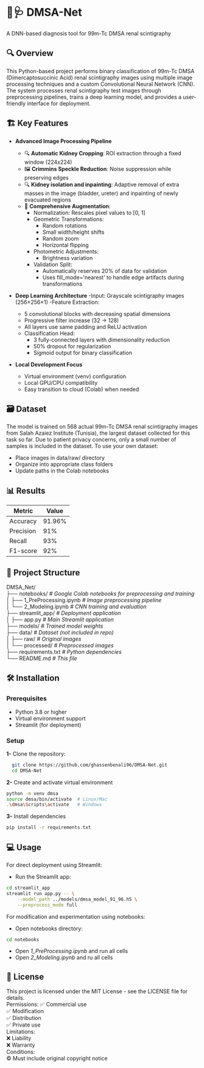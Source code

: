 # 🫘🩺 DMSA-Net
A DNN-based diagnosis tool for 99m-Tc DMSA renal scintigraphy

## 🔍 Overview
This Python-based project performs binary classification of 99m-Tc DMSA (Dimercaptosuccinic Acid) renal scintigraphy images using multiple image processing techniques and a custom Convolutional Neural Network (CNN). The system processes renal scintigraphy test images through preprocessing pipelines, trains a deep learning model, and provides a user-friendly interface for deployment.

## 🏗️ Key Features

- **Advanced Image Processing Pipeline**
  - 🔍 **Automatic Kidney Cropping**: ROI extraction through a fixed window (224x224)
  - 🖼️ **Crimmins Speckle Reduction**: Noise suppression while preserving edges
  - 🔍 **Kidney isolation and inpainting**: Adaptive removal of extra masses in the image (bladder, ureter) and inpainting of newly evacuated regions
  - 🔄 **Comprehensive Augmentation**:
    - Normalization: Rescales pixel values to [0, 1]
    - Geometric Transformations:  
      - Random rotations  
      - Small width/height shifts  
      - Random zoom  
      - Horizontal flipping  
    - Photometric Adjustments:  
      - Brightness variation  
    - Validation Split:  
      - Automatically reserves 20% of data for validation  
      - Uses fill_mode='nearest' to handle edge artifacts during transformations  

- **Deep Learning Architecture**
  -Input: Grayscale scintigraphy images (256×256×1)
  -Feature Extraction:
    - 5 convolutional blocks with decreasing spatial dimensions
    - Progressive filter increase (32 → 128)
    - All layers use same padding and ReLU activation
  - Classification Head:
    - 3 fully-connected layers with dimensionality reduction
    - 50% dropout for regularization
    - Sigmoid output for binary classification

- **Local Development Focus**
  - Virtual environment (venv) configuration
  - Local GPU/CPU compatibility
  - Easy transition to cloud (Colab) when needed

## 🗃️ Dataset
The model is trained on 568 actual 99m-Tc DMSA renal scintigraphy images from Salah Azaiez Institute (Tunisia), the largest dataset collected for this task so far. Due to patient privacy concerns, only a small number of samples is included in the dataset. To use your own dataset:  
- Place images in data/raw/ directory  
- Organize into appropriate class folders  
- Update paths in the Colab notebooks

## 📊 Results

| Metric             | Value                 |
| ----------------- | ----------------------|
| Accuracy |      91.96%       |
| Precision |      91%       |
| Recall |      93%       |
| F1-score |       92%      |


## 📂 Project Structure
DMSA_Net/  
├── notebooks/            *# Google Colab notebooks for preprocessing and training*  
│   ├── 1_PreProcessing.ipynb     *# Image preprocessing pipeline*  
│   └── 2_Modeling.ipynb    *# CNN training and evaluation*  
├── streamlit_app/              *# Deployment application*  
│   ├── app.py                  *# Main Streamlit application*  
├── models/                     *# Trained model weights*  
├── data/                       *# Dataset (not included in repo)*  
│   ├── raw/                   *# Original images*  
│   └── processed/             *# Preprocessed images*  
├── requirements.txt            *# Python dependencies*  
└── README.md                   *# This file*

## 🛠️ Installation
### Prerequisites
- Python 3.8 or higher
- Virtual environment support
- Streamlit (for deployment)

### Setup 
**1-**  Clone the repository: 

```bash
  git clone https://github.com/ghassenbenali96/DMSA-Net.git
  cd DMSA-Net
```

**2-** Create and activate virtual environment  
```bash
python -m venv dmsa
source dmsa/bin/activate  # Linux/Mac
.\dmsa\Scripts\activate   # Windows
```

**3-** Install dependencies  
```bash
pip install -r requirements.txt
```

## 💻 Usage
For direct deployment using Streamlit:  
- Run the Streamlit app:
```bash
cd streamlit_app
streamlit run app.py -- \
    --model_path ../models/dmsa_model_91_96.h5 \
    --preprocess_mode full
```

For modification and experimentation using notebooks:
- Open notebooks directory:
```bash
cd notebooks
```
- Open *1_PreProcessing.ipynb* and run all cells
- Open *2_Modeling.ipynb* and ru all cells


## 📜 License
This project is licensed under the MIT License - see the LICENSE file for details.  
Permissions: 
  ✅ Commercial use  
  ✅ Modification  
  ✅ Distribution  
  ✅ Private use  
Limitations:  
  ❌ Liability  
  ❌ Warranty  
Conditions:  
  ©️ Must include original copyright notice
